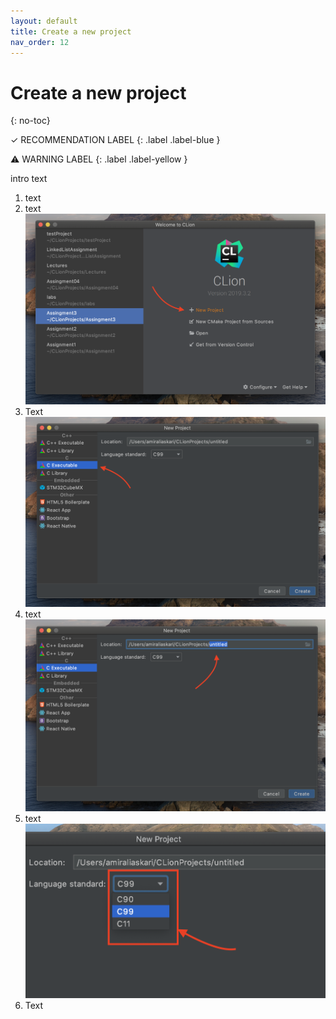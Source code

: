 ```yaml
---
layout: default
title: Create a new project
nav_order: 12
---
```

# Create a new project
{: no-toc}

✓ RECOMMENDATION LABEL
{: .label .label-blue }

⚠ WARNING LABEL 
{: .label .label-yellow }

intro text

1. text
2. text
![image-name](https://github.com/AmirAshvins/how-to-use-CLion/blob/gh-pages/assets/images/proc1-image1.png?raw=true "alt text here") 
3. Text
![image-name](https://github.com/AmirAshvins/how-to-use-CLion/blob/gh-pages/assets/images/proc1-image2.png?raw=true "alt text here")
4. text
![image-name](https://github.com/AmirAshvins/how-to-use-CLion/blob/gh-pages/assets/images/proc1-image3.png?raw=true "alt text here") 
5. text
![image-name](https://github.com/AmirAshvins/how-to-use-CLion/blob/gh-pages/assets/images/proc1-image4.png?raw=true "alt text here") 
6. Text

